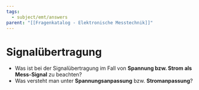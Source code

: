 ```yaml
---
tags:
  - subject/emt/answers
parent: "[[Fragenkatalog - Elektronische Messtechnik]]"
---
```

# Signalübertragung
- Was ist bei der Signalübertragung im Fall von **Spannung bzw. Strom als Mess-Signal** zu beachten?  
- Was versteht man unter **Spannungsanpassung** bzw. **Stromanpassung**?  
